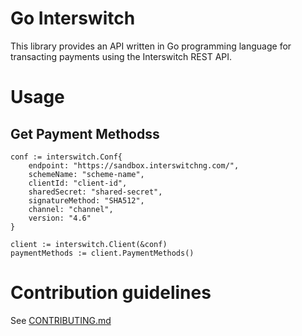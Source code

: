# Go Interswitch

This library provides an API written in Go programming language 
for transacting payments using the Interswitch REST API.

# Usage

## Get Payment Methodss

    conf := interswitch.Conf{
        endpoint: "https://sandbox.interswitchng.com/",
        schemeName: "scheme-name",
        clientId: "client-id",
        sharedSecret: "shared-secret",
        signatureMethod: "SHA512",
        channel: "channel",
        version: "4.6"
    }

    client := interswitch.Client(&conf)
    paymentMethods := client.PaymentMethods()



# Contribution guidelines

See [CONTRIBUTING.md](./CONTRIBUTING.md)